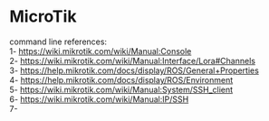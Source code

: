 # MicroTik
command line references: <br>
1- https://wiki.mikrotik.com/wiki/Manual:Console <br>
2- https://wiki.mikrotik.com/wiki/Manual:Interface/Lora#Channels <br>
3- https://help.mikrotik.com/docs/display/ROS/General+Properties <br>
4- https://help.mikrotik.com/docs/display/ROS/Environment <br>
5- https://wiki.mikrotik.com/wiki/Manual:System/SSH_client <br>
6- https://wiki.mikrotik.com/wiki/Manual:IP/SSH <br>
7- 
